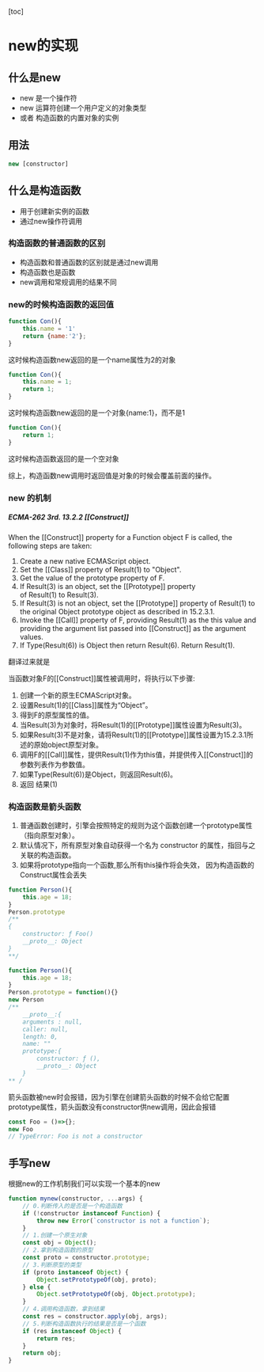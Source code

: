 [toc]
# new的实现

## 什么是new

- new 是一个操作符
- new 运算符创建一个用户定义的对象类型
- 或者 构造函数的内置对象的实例

##  用法

```js
new [constructor]
```

## 什么是构造函数

- 用于创建新实例的函数
- 通过new操作符调用

### 构造函数的普通函数的区别

- 构造函数和普通函数的区别就是通过new调用
- 构造函数也是函数
- new调用和常规调用的结果不同

### new的时候构造函数的返回值

```js
function Con(){
    this.name = '1'
    return {name:'2'};
}
```
这时候构造函数new返回的是一个name属性为2的对象

```js
function Con(){
    this.name = 1;
    return 1;
}
```
这时候构造函数new返回的是一个对象{name:1}，而不是1

```js
function Con(){
    return 1;
}
```
这时候构造函数返回的是一个空对象

综上，构造函数new调用时返回值是对象的时候会覆盖前面的操作。


### new 的机制

##### ECMA-262 3rd. 13.2.2 [[Construct]]
When the [[Construct]] property for a Function object F is called, the following steps are taken:

1. Create a new native ECMAScript object.
2. Set the [[Class]] property of Result(1) to "Object".
3. Get the value of the prototype property of F.
4. If Result(3) is an object, set the [[Prototype]] property of Result(1) to Result(3).
5. If Result(3) is not an object, set the [[Prototype]] property of Result(1) to the original Object prototype object as described in 15.2.3.1.
6. Invoke the [[Call]] property of F, providing Result(1) as the this value and providing the argument list passed into [[Construct]] as the argument values.
7. If Type(Result(6)) is Object then return Result(6).
Return Result(1).


翻译过来就是

当函数对象F的[[Construct]]属性被调用时，将执行以下步骤:

1. 创建一个新的原生ECMAScript对象。
2. 设置Result(1)的[[Class]]属性为“Object”。
3. 得到F的原型属性的值。
4. 当Result(3)为对象时，将Result(1)的[[Prototype]]属性设置为Result(3)。
5. 如果Result(3)不是对象，请将Result(1)的[[Prototype]]属性设置为15.2.3.1所述的原始object原型对象。
6. 调用F的[[Call]]属性，提供Result(1)作为this值，并提供传入[[Construct]]的参数列表作为参数值。 
7. 如果Type(Result(6))是Object，则返回Result(6)。
8. 返回 结果(1)

### 构造函数是箭头函数

1. 普通函数创建时，引擎会按照特定的规则为这个函数创建一个prototype属性（指向原型对象）。
2. 默认情况下，所有原型对象自动获得一个名为 constructor 的属性，指回与之关联的构造函数。
3. 如果将prototype指向一个函数,那么所有this操作将会失效， 因为构造函数的Construct属性会丢失
```js
function Person(){
    this.age = 18;
}
Person.prototype
/**
{
    constructor: ƒ Foo()
    __proto__: Object
}
**/
```

```js
function Person(){
    this.age = 18;
}
Person.prototype = function(){}
new Person
/**
    __proto__:{
    arguments : null,
    caller: null,
    length: 0,
    name: ""
    prototype:{
        constructor: ƒ (),
        __proto__: Object
    }
** /
```
箭头函数被new时会报错，因为引擎在创建箭头函数的时候不会给它配置prototype属性，箭头函数没有constructor供new调用，因此会报错

```js
const Foo = ()=>{};
new Foo
// TypeError: Foo is not a constructor
```

## 手写new

根据new的工作机制我们可以实现一个基本的new

```js
function mynew(constructor, ...args) {
    // 0.判断传入的是否是一个构造函数
    if (!constructor instanceof Function) {
        throw new Error(`constructor is not a function`);
    }
    // 1.创建一个原生对象
    const obj = Object();
    // 2.拿到构造函数的原型
    const proto = constructor.prototype;
    // 3.判断原型的类型
    if (proto instanceof Object) {
        Object.setPrototypeOf(obj, proto);
    } else {
        Object.setPrototypeOf(obj, Object.prototype);
    }
    // 4.调用构造函数，拿到结果
    const res = constructor.apply(obj, args);
    // 5.判断构造函数执行的结果是否是一个函数
    if (res instanceof Object) {
        return res;
    }
    return obj;
}
```